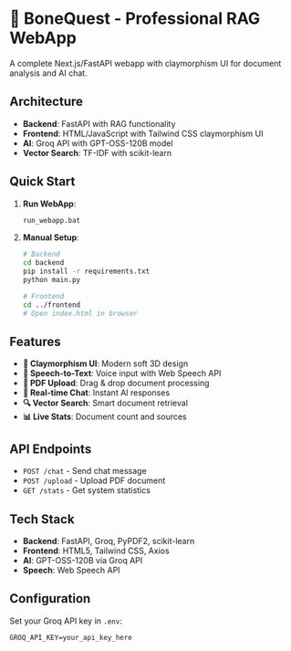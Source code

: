 # 🤖 BoneQuest - Professional RAG WebApp

A complete Next.js/FastAPI webapp with claymorphism UI for document analysis and AI chat.

## Architecture

- **Backend**: FastAPI with RAG functionality
- **Frontend**: HTML/JavaScript with Tailwind CSS claymorphism UI
- **AI**: Groq API with GPT-OSS-120B model
- **Vector Search**: TF-IDF with scikit-learn

## Quick Start

1. **Run WebApp**:
   ```bash
   run_webapp.bat
   ```

2. **Manual Setup**:
   ```bash
   # Backend
   cd backend
   pip install -r requirements.txt
   python main.py

   # Frontend
   cd ../frontend
   # Open index.html in browser
   ```

## Features

- **🎨 Claymorphism UI**: Modern soft 3D design
- **🎤 Speech-to-Text**: Voice input with Web Speech API
- **📄 PDF Upload**: Drag & drop document processing
- **💬 Real-time Chat**: Instant AI responses
- **🔍 Vector Search**: Smart document retrieval
- **📊 Live Stats**: Document count and sources

## API Endpoints

- `POST /chat` - Send chat message
- `POST /upload` - Upload PDF document
- `GET /stats` - Get system statistics

## Tech Stack

- **Backend**: FastAPI, Groq, PyPDF2, scikit-learn
- **Frontend**: HTML5, Tailwind CSS, Axios
- **AI**: GPT-OSS-120B via Groq API
- **Speech**: Web Speech API

## Configuration

Set your Groq API key in `.env`:
```
GROQ_API_KEY=your_api_key_here
```